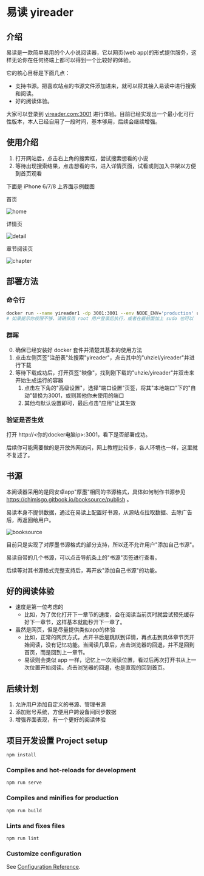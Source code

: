 # 易读 yireader

## 介绍

易读是一款简单易用的个人小说阅读器，它以网页(web app)的形式提供服务，这样无论你在任何终端上都可以得到一个比较好的体验。

它的核心目标是下面几点：

* 支持书源。把喜欢站点的书源文件添加进来，就可以将其接入易读中进行搜索和阅读。
* 好的阅读体验。

大家可以登录到 [yireader.com:3001](http://yireader.com:3001) 进行体验。目前已经实现出一个最小化可行性版本，本人已经自用了一段时间，基本够用，后续会继续增强。

## 使用介绍

1. 打开网站后，点击右上角的搜索框，尝试搜索想看的小说
2. 等待出现搜索结果，点击想看的书，进入详情页面，试看或则加入书架以方便到首页观看

下面是 iPhone 6/7/8 上界面示例截图

首页

![home](screenshots/home.png)

详情页

![detail](screenshots/detail.png)

章节阅读页

![chapter](screenshots/chapter.png)



## 部署方法

### 命令行

```bash
docker run --name yireader1 -dp 3001:3001 --env NODE_ENV='production' uhziel/yireader
# 如果提示你权限不够，请确保用 root 用户登录后执行，或者在最前面加上 sudo 也可以
```

### 群晖

0. 确保已经安装好 docker 套件并清楚其基本的使用方法
1. 点击左侧页签"注册表"处搜索"yireader"，点击其中的"uhziel/yireader"并进行下载
2. 等待下载成功后，打开页签"映像"，找到刚下载的"uhzie/yireader"并双击来开始生成运行的容器
   1. 点击左下角的"高级设置"，选择"端口设置"页签，将其"本地端口"下的"自动"替换为3001，或则其他你未使用的端口
   2. 其他均默认设置即可，最后点击"应用"让其生效

### 验证是否生效

打开 http://<你的docker电脑ip>:3001，看下是否部署成功。

后续你可能需要做的是开放外网访问，网上教程比较多，各人环境也一样，这里就不复述了。

## 书源

本阅读器采用的是同安卓app"厚墨"相同的书源格式，具体如何制作书源参见 https://chimisgo.gitbook.io/booksource/publish 。

易读本身不提供数据，通过在易读上配置好书源，从源站点拉取数据、去除广告后，再返回给用户。

![booksource](screenshots/booksource.png)

目前只是实现了对厚墨书源格式的部分支持，所以还不允许用户"添加自己书源"。

易读自带的几个书源，可以点击导航条上的"书源"页签进行查看。

后续等对其书源格式完整支持后，再开放"添加自己书源"的功能。

## 好的阅读体验

* 速度是第一位考虑的
  * 比如，为了优化打开下一章节的速度，会在阅读当前页时就尝试预先缓存好下一章节，这样基本就能秒开下一章了。
* 虽然是网页，但是尽量提供类似app的体验
  * 比如，正常的网页方式，点开书后是跳跃到详情，再点击到具体章节页开始阅读，没有记忆功能。当阅读几章后，点击浏览器的回退，并不是回到首页，而是回到上一章节。
  * 易读则会类似 app 一样，记忆上一次阅读位置，看过后再次打开书从上一次位置开始阅读。点击浏览器的回退，也是直观的回到首页。

## 后续计划

1. 允许用户添加自定义的书源、管理书源
2. 添加账号系统，方便用户跨设备间同步数据
3. 增强界面表现，有一个更好的阅读体验

## 项目开发设置 Project setup

```
npm install
```

### Compiles and hot-reloads for development
```
npm run serve
```

### Compiles and minifies for production
```
npm run build
```

### Lints and fixes files
```
npm run lint
```

### Customize configuration
See [Configuration Reference](https://cli.vuejs.org/config/).
